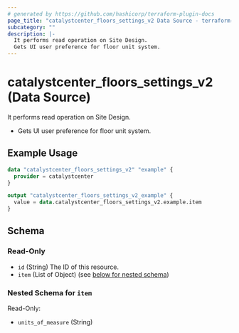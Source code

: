 ```yaml
---
# generated by https://github.com/hashicorp/terraform-plugin-docs
page_title: "catalystcenter_floors_settings_v2 Data Source - terraform-provider-catalystcenter"
subcategory: ""
description: |-
  It performs read operation on Site Design.
  Gets UI user preference for floor unit system.
---
```


# catalystcenter_floors_settings_v2 (Data Source)

It performs read operation on Site Design.

- Gets UI user preference for floor unit system.

## Example Usage

```terraform
data "catalystcenter_floors_settings_v2" "example" {
  provider = catalystcenter
}

output "catalystcenter_floors_settings_v2_example" {
  value = data.catalystcenter_floors_settings_v2.example.item
}
```

<!-- schema generated by tfplugindocs -->
## Schema

### Read-Only

- `id` (String) The ID of this resource.
- `item` (List of Object) (see [below for nested schema](#nestedatt--item))

<a id="nestedatt--item"></a>
### Nested Schema for `item`

Read-Only:

- `units_of_measure` (String)
